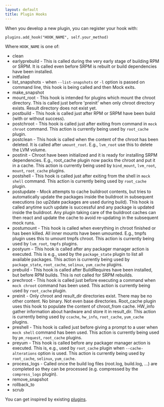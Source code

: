 ```yaml
---
layout: default
title: Plugin Hooks
---
```


When you develop a new plugin, you can register your hook with:

    plugins.add_hook("HOOK_NAME", self.your_method)

Where `HOOK_NAME` is one of:

* clean
* earlyprebuild - This is called during the very early stage of building RPM or SRPM. It is called even before SRPM is rebuilt or build dependencies have been installed.
* initfailed
* list_snapshots - when `--list-snapshots` or `-l` option is passed on command line, this hook is being called and then Mock exits.
* make_snapshot
* mount_root - This hook is intended for plugins which mount the chroot directory. This is called just before 'preinit' when only chroot directory exists. Result directory does not exist yet.
* postbuild - This hook is called just after RPM or SRPM have been build (with or without success).
* postchroot - This hook is called just after exiting from command in `mock chroot` command. This action is currently being used by `root_cache` plugin.
* postclean - This hook is called when the content of the chroot has been deleted. It is called after `umount_root`.  E.g., `lvm_root` use this to delete the LVM volume.
* postinit - Chroot have been initialized and it is ready for installing SRPM dependencies. E.g., root_cache plugin now packs the chroot and put it in a cache. This action is currently being used by `bind_mount`, `lvm_root`, `mount`, `root_cache` plugins.
* postshell - This hook is called just after exiting from the shell in `mock shell` command. This action is currently being used by `root_cache` plugin.
* postupdate - Mock attempts to cache buildroot contents, but tries to automatically update the packages inside the buildroot in subsequent executions (so up2date packages are used during build). This hook is called anytime such update is successful and any package is updated inside the buildroot.  Any plugin taking care of the buildroot caches can then react and update the cache to avoid re-updating in the subsequent mock runs.
* postumount - This hook is called when everything in chroot finished or has been killed. All inner mounts have been umounted. E.g., tmpfs plugin uses this to umount tmpfs chroot. This action is currently being used by `lvm_root`, `tmpfs` plugins.
* postyum - This hook is called after any packager manager action is executed. This is e.g., used by the `package_state` plugin to list all available packages. This action is currently being used by `package_state`, `root_cache`, `selinux`, `yum_cache` plugins.
* prebuild - This hook is called after BuildRequires have been installed, but before RPM builds. This is not called for SRPM rebuilds.
* prechroot - This hook is called just before executing a command when `mock chroot` command has been used. This action is currently being used by `root_cache` plugin.
* preinit - Only chroot and result_dir directories exist. There may be no other content. No binary. Not even base directories. Root_cache plugin uses this hook to populate the content of chroot_from cache. HW_info gather information about hardware and store it in result_dir. This action is currently being used by `ccache`, `hw_info`, `root_cache`, `yum_cache` plugins.
* preshell - This hook is called just before giving a prompt to a user when `mock shell` command has been used. This action is currently being used by `pm_request`, `root_cache` plugins.
* preyum - This hook is called before any packager manager action is executed. This is, e.g., used by `root_cache` plugin when `--cache-alterations` option is used. This action is currently being used by `root_cache`, `selinux`, `yum_cache`.
* process_logs - Called once the build log files (root.log, build.log, ...) are completed so they can be processed (e.g. compressed by the `compress_logs` plugin).
* remove_snapshot
* rollback_to
* scrub

You can get inspired by existing [plugins](https://github.com/rpm-software-management/mock/tree/master/mock/py/mockbuild/plugins).
